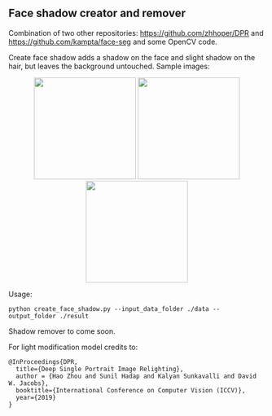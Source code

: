 ## Face shadow creator and remover

Combination of two other repositories: https://github.com/zhhoper/DPR and 
https://github.com/kampta/face-seg and some OpenCV code.

Create face shadow adds a shadow on the face and slight shadow on the hair, but leaves the background untouched.
Sample images:

<p align="center">
  <img src="https://user-images.githubusercontent.com/25400249/106814189-5008f000-6672-11eb-9430-7e21af3987af.png" width="200"/>
  <img src="https://user-images.githubusercontent.com/25400249/106814074-28198c80-6672-11eb-8fdb-ceb969153643.png" width="200"/>
  <img src="https://user-images.githubusercontent.com/25400249/106814126-38ca0280-6672-11eb-86b2-fd82b46aa0d5.png" width="200"/>
</p>

Usage: 

```
python create_face_shadow.py --input_data_folder ./data --output_folder ./result
```

Shadow remover to come soon.

For light modification model credits to:
```
@InProceedings{DPR,
  title={Deep Single Portrait Image Relighting},
  author = {Hao Zhou and Sunil Hadap and Kalyan Sunkavalli and David W. Jacobs},
  booktitle={International Conference on Computer Vision (ICCV)},
  year={2019}
}
```
